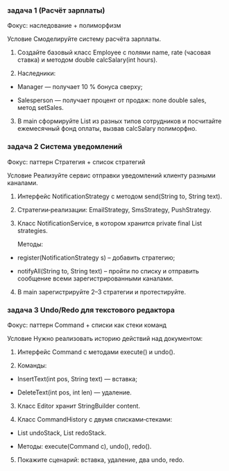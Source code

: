 ### задача 1 (Расчёт зарплаты)
Фокус: наследование + полиморфизм

Условие
Смоделируйте систему расчёта зарплаты.

1) Создайте базовый класс Employee с полями name, rate (часовая ставка) и методом 
double calcSalary(int hours).

2) Наследники:

- Manager — получает 10 % бонуса сверху;

- Salesperson — получает процент от продаж: поле double sales, метод setSales.

3) В main сформируйте List<Employee> из разных типов сотрудников и посчитайте 
ежемесячный фонд оплаты, вызвав calcSalary полиморфно.


### задача 2 Система уведомлений
Фокус: паттерн Стратегия + список стратегий

Условие
Реализуйте сервис отправки уведомлений клиенту разными каналами.

1) Интерфейс NotificationStrategy с методом send(String to, String text).

2) Стратегии‑реализации: EmailStrategy, SmsStrategy, PushStrategy.

3) Класс NotificationService, в котором хранится private final List<NotificationStrategy> strategies.

    Методы:

- register(NotificationStrategy s) – добавить стратегию;

- notifyAll(String to, String text) – пройти по списку и отправить сообщение всеми зарегистрированными каналами.

4) В main зарегистрируйте 2–3 стратегии и протестируйте.

### задача 3 Undo/Redo для текстового редактора

Фокус: паттерн Command + списки как стеки команд

Условие
Нужно реализовать историю действий над документом:

1) Интерфейс Command с методами execute() и undo().

2) Команды:

 - InsertText(int pos, String text) — вставка;

 - DeleteText(int pos, int len) — удаление.

3) Класс Editor хранит StringBuilder content.

4) Класс CommandHistory c двумя списками‑стеками:

 - List<Command> undoStack, List<Command> redoStack.

 - Методы: execute(Command c), undo(), redo().

5) Покажите сценарий: вставка, удаление, два undo, redo.
